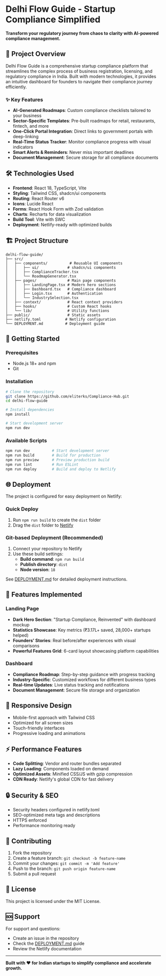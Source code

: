 # Delhi Flow Guide - Startup Compliance Simplified

**Transform your regulatory journey from chaos to clarity with AI-powered compliance management.**

## 🚀 Project Overview

Delhi Flow Guide is a comprehensive startup compliance platform that streamlines the complex process of business registration, licensing, and regulatory compliance in India. Built with modern technologies, it provides an intuitive dashboard for founders to navigate their compliance journey efficiently.

### ✨ Key Features

- **AI-Generated Roadmaps**: Custom compliance checklists tailored to your business
- **Sector-Specific Templates**: Pre-built roadmaps for retail, restaurants, fintech, and more
- **One-Click Portal Integration**: Direct links to government portals with deep-linking
- **Real-Time Status Tracker**: Monitor compliance progress with visual indicators
- **Smart Alerts & Reminders**: Never miss important deadlines
- **Document Management**: Secure storage for all compliance documents

## 🛠 Technologies Used

- **Frontend**: React 18, TypeScript, Vite
- **Styling**: Tailwind CSS, shadcn/ui components
- **Routing**: React Router v6
- **Icons**: Lucide React
- **Forms**: React Hook Form with Zod validation
- **Charts**: Recharts for data visualization
- **Build Tool**: Vite with SWC
- **Deployment**: Netlify-ready with optimized builds

## 🏗 Project Structure

```
delhi-flow-guide/
├── src/
│   ├── components/          # Reusable UI components
│   │   ├── ui/             # shadcn/ui components
│   │   ├── ComplianceTracker.tsx
│   │   └── RoadmapGenerator.tsx
│   ├── pages/              # Main page components
│   │   ├── LandingPage.tsx # Modern hero sections
│   │   ├── Dashboard.tsx   # Compliance dashboard
│   │   ├── Login.tsx       # Authentication
│   │   └── IndustrySelection.tsx
│   ├── context/            # React context providers
│   ├── hooks/              # Custom React hooks
│   └── lib/                # Utility functions
├── public/                 # Static assets
├── netlify.toml           # Netlify configuration
└── DEPLOYMENT.md          # Deployment guide
```

## 🚦 Getting Started

### Prerequisites

- Node.js 18+ and npm
- Git

### Installation

```bash
# Clone the repository
git clone https://github.com/eliterks/Compliance-Hub.git
cd delhi-flow-guide

# Install dependencies
npm install

# Start development server
npm run dev
```

### Available Scripts

```bash
npm run dev          # Start development server
npm run build        # Build for production
npm run preview      # Preview production build
npm run lint         # Run ESLint
npm run deploy       # Build and deploy to Netlify
```

## 🌐 Deployment

The project is configured for easy deployment on Netlify:

### Quick Deploy
1. Run `npm run build` to create the `dist` folder
2. Drag the `dist` folder to [Netlify](https://netlify.com)

### Git-based Deployment (Recommended)
1. Connect your repository to Netlify
2. Use these build settings:
   - **Build command**: `npm run build`
   - **Publish directory**: `dist`
   - **Node version**: `18`

See [DEPLOYMENT.md](./DEPLOYMENT.md) for detailed deployment instructions.

## 🎨 Features Implemented

### Landing Page
- **Dark Hero Section**: "Startup Compliance, Reinvented" with dashboard mockup
- **Statistics Showcase**: Key metrics (₹3.17L+ saved, 28,000+ startups helped)
- **Founders' Stories**: Real before/after experiences with visual comparisons
- **Powerful Features Grid**: 6-card layout showcasing platform capabilities

### Dashboard
- **Compliance Roadmap**: Step-by-step guidance with progress tracking
- **Industry-Specific**: Customized workflows for different business types
- **Real-time Updates**: Live status tracking and notifications
- **Document Management**: Secure file storage and organization

## 📱 Responsive Design

- Mobile-first approach with Tailwind CSS
- Optimized for all screen sizes
- Touch-friendly interfaces
- Progressive loading and animations

## ⚡ Performance Features

- **Code Splitting**: Vendor and router bundles separated
- **Lazy Loading**: Components loaded on demand
- **Optimized Assets**: Minified CSS/JS with gzip compression
- **CDN Ready**: Netlify's global CDN for fast delivery

## 🔒 Security & SEO

- Security headers configured in netlify.toml
- SEO-optimized meta tags and descriptions
- HTTPS enforced
- Performance monitoring ready

## 🤝 Contributing

1. Fork the repository
2. Create a feature branch: `git checkout -b feature-name`
3. Commit your changes: `git commit -m 'Add feature'`
4. Push to the branch: `git push origin feature-name`
5. Submit a pull request

## 📄 License

This project is licensed under the MIT License.

## 🆘 Support

For support and questions:
- Create an issue in the repository
- Check the [DEPLOYMENT.md](./DEPLOYMENT.md) guide
- Review the Netlify documentation

---

**Built with ❤️ for Indian startups to simplify compliance and accelerate growth.**
